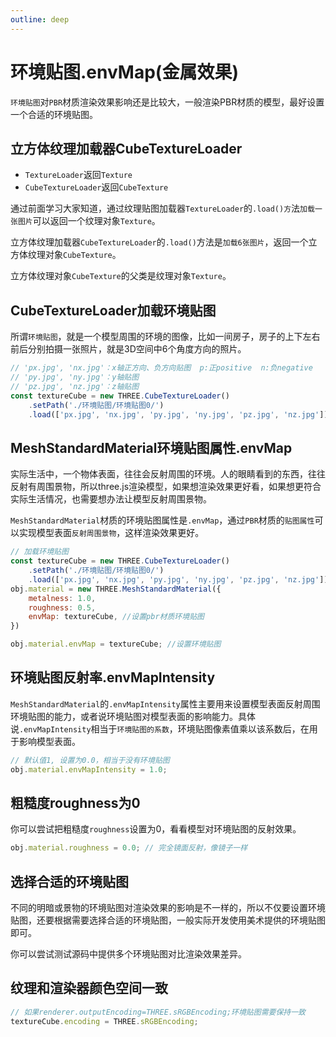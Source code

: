 ```yaml
---
outline: deep
---
```


# 环境贴图.envMap(金属效果)

`环境贴图`对`PBR`材质渲染效果影响还是比较大，一般渲染PBR材质的模型，最好设置一个合适的环境贴图。

## 立方体纹理加载器CubeTextureLoader

- `TextureLoader`返回`Texture`
- `CubeTextureLoader`返回`CubeTexture`

通过前面学习大家知道，通过纹理贴图加载器`TextureLoader`的`.load()方`法`加载一张图片`可以返回一个纹理对象`Texture`。

立方体纹理加载器`CubeTextureLoader`的`.load()`方法是`加载6张图片`，返回一个立方体纹理对象`CubeTexture`。

立方体纹理对象`CubeTexture`的父类是纹理对象`Texture`。

## CubeTextureLoader加载环境贴图

所谓`环境贴图`，就是一个模型周围的环境的图像，比如一间房子，房子的上下左右前后分别拍摄一张照片，就是3D空间中6个角度方向的照片。

```js
// 'px.jpg', 'nx.jpg'：x轴正方向、负方向贴图  p:正positive  n:负negative
// 'py.jpg', 'ny.jpg'：y轴贴图
// 'pz.jpg', 'nz.jpg'：z轴贴图
const textureCube = new THREE.CubeTextureLoader()
    .setPath('./环境贴图/环境贴图0/')
    .load(['px.jpg', 'nx.jpg', 'py.jpg', 'ny.jpg', 'pz.jpg', 'nz.jpg']);
```

## MeshStandardMaterial环境贴图属性.envMap

实际生活中，一个物体表面，往往会反射周围的环境。人的眼睛看到的东西，往往反射有周围景物，所以three.js渲染模型，如果想渲染效果更好看，如果想更符合实际生活情况，也需要想办法让模型反射周围景物。

`MeshStandardMaterial`材质的环境贴图属性是`.envMap`，通过`PBR`材质的`贴图属性`可以实现模型表面`反射周围景物`，这样渲染效果更好。

```js
// 加载环境贴图
const textureCube = new THREE.CubeTextureLoader()
    .setPath('./环境贴图/环境贴图0/')
    .load(['px.jpg', 'nx.jpg', 'py.jpg', 'ny.jpg', 'pz.jpg', 'nz.jpg']);
obj.material = new THREE.MeshStandardMaterial({
    metalness: 1.0,
    roughness: 0.5,
    envMap: textureCube, //设置pbr材质环境贴图
})    
```

```js
obj.material.envMap = textureCube; //设置环境贴图 
```

## 环境贴图反射率.envMapIntensity

`MeshStandardMaterial`的`.envMapIntensity`属性主要用来设置模型表面反射周围环境贴图的能力，或者说环境贴图对模型表面的影响能力。具体说`.envMapIntensity`相当于`环境贴图的系数`，环境贴图像素值乘以该系数后，在用于影响模型表面。

```js
// 默认值1, 设置为0.0，相当于没有环境贴图
obj.material.envMapIntensity = 1.0;
```

## 粗糙度roughness为0

你可以尝试把粗糙度`roughness`设置为0，看看模型对环境贴图的反射效果。

```js
obj.material.roughness = 0.0; // 完全镜面反射，像镜子一样
```

## 选择合适的环境贴图

不同的明暗或景物的环境贴图对渲染效果的影响是不一样的，所以不仅要设置环境贴图，还要根据需要选择合适的环境贴图，一般实际开发使用美术提供的环境贴图即可。

你可以尝试测试源码中提供多个环境贴图对比渲染效果差异。

## 纹理和渲染器颜色空间一致

```js
// 如果renderer.outputEncoding=THREE.sRGBEncoding;环境贴图需要保持一致
textureCube.encoding = THREE.sRGBEncoding;   
```